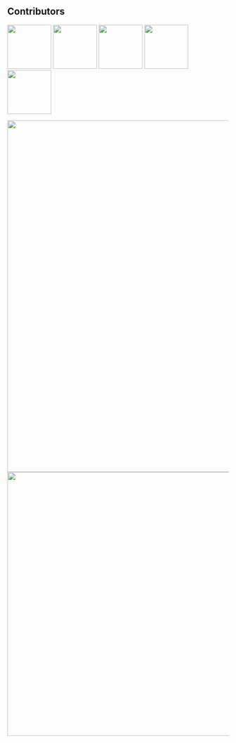## Contributors 
<img src="https://github.com/LorenzoZInna.png" width="100px;"/> <img src="https://github.com/Nil-Barcons.png" width="100px;"/> <img src="https://github.com/nmatalka.png" width="100px;"/> <img src="https://github.com/danecks.png" width="100px;"/> <img src="https://github.com/jb-paris.png" width="100px;"/>


<img src="https://i.ibb.co/zmQtvMC/pixlr-image-generator-68b61a8a-955b-4905-bbad-404ee04bd9fb.png" width="800px;"/>

<img src="https://i.ibb.co/N9zL3dB/pixlr-image-generator-87f2b805-7f1c-4295-ab97-78fff6e53dbd.png" width="600px;"/>


